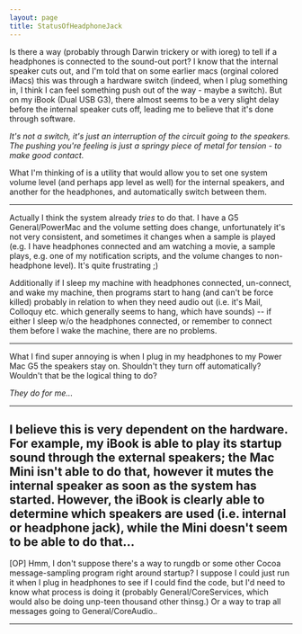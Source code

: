 ```yaml
---
layout: page
title: StatusOfHeadphoneJack
---
```




Is there a way (probably through Darwin trickery or with ioreg) to tell if a headphones is connected to the sound-out port?  I know that the internal speaker cuts out, and I'm told that on some earlier macs (orginal colored iMacs) this was through a hardware switch (indeed, when I plug something in, I think I can feel something push out of the way - maybe a switch).  But on my iBook (Dual USB G3), there almost seems to be a very slight delay before the internal speaker cuts off, leading me to believe that it's done through software.

*It's not a switch, it's just an interruption of the circuit going to the speakers. The pushing you're feeling is just a springy piece of metal for tension - to make good contact.*

What I'm thinking of is a utility that would allow you to set one system volume level (and perhaps app level as well) for the internal speakers, and another for the headphones, and automatically switch between them.

----

Actually I think the system already _tries_ to do that. I have a G5 General/PowerMac and the volume setting does change, unfortunately it's not very consistent, and sometimes it changes when a sample is played (e.g. I have headphones connected and am watching a movie, a sample plays, e.g. one of my notification scripts, and the volume changes to non-headphone level). It's quite frustrating ;)

Additionally if I sleep my machine with headphones connected, un-connect, and wake my machine, then programs start to hang (and can't be force killed) probably in relation to when they need audio out (i.e. it's Mail, Colloquy etc. which generally seems to hang, which have sounds) -- if either I sleep w/o the headphones connected, or remember to connect them before I wake the machine, there are no problems.

----

What I find super annoying is when I plug in my headphones to my Power Mac G5 the speakers stay on. Shouldn't they turn off automatically? Wouldn't that be the logical thing to do?

*They do for me...*

----

I believe this is very dependent on the hardware. For example, my iBook is able to play its startup sound through the external speakers; the Mac Mini isn't able to do that, however it mutes the internal speaker as soon as the system has started. However, the iBook is clearly able to determine which speakers are used (i.e. internal or headphone jack), while the Mini doesn't seem to be able to do that...
----

[OP] Hmm, I don't suppose there's a way to rungdb or some other Cocoa message-sampling program right around startup?  I suppose I could just run it when I plug in headphones to see if I could find the code, but I'd need to know what process is doing it (probably General/CoreServices, which would also be doing unp-teen thousand other thinsg.)  Or a way to trap all messages going to General/CoreAudio..

----
